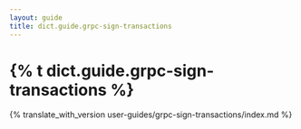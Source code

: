 ```yaml
---
layout: guide
title: dict.guide.grpc-sign-transactions
---
```


# {% t dict.guide.grpc-sign-transactions %}

{% translate_with_version user-guides/grpc-sign-transactions/index.md %}
